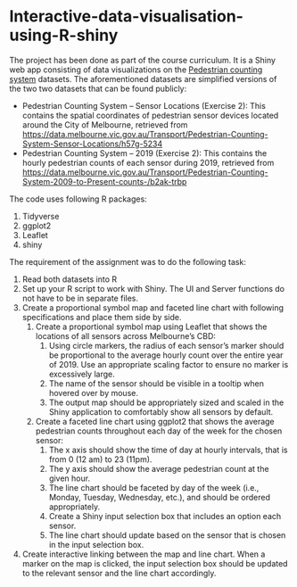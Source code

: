 # Interactive-data-visualisation-using-R-shiny

The project has been done as part of the course curriculum. It is a Shiny web app consisting of data visualizations on the [Pedestrian counting system](https://github.com/AshwaniKuSingh/Interactive-data-visualisation-using-R-shiny/tree/master/Pedestrian_Counting_System_PE2) datasets. The aforementioned datasets are simplified versions of the two two datasets that can be found publicly:
* Pedestrian Counting System – Sensor Locations (Exercise 2): This contains the spatial coordinates of pedestrian sensor devices located around the City of Melbourne, retrieved from https://data.melbourne.vic.gov.au/Transport/Pedestrian-Counting-System-Sensor-Locations/h57g-5234
* Pedestrian Counting System – 2019 (Exercise 2): This contains the hourly pedestrian counts of each sensor during 2019, retrieved from https://data.melbourne.vic.gov.au/Transport/Pedestrian-Counting-System-2009-to-Present-counts-/b2ak-trbp

The code uses following R packages:
1. Tidyverse
2. ggplot2
3. Leaflet
4. shiny

The requirement of the assignment was to do the following task:

1. Read both datasets into R
2. Set up your R script to work with Shiny. The UI and Server functions do not have to be in separate files.
3. Create a proportional symbol map and faceted line chart with following specifications and place them side by side.
   1. Create a proportional symbol map using Leaflet that shows the locations of all sensors across Melbourne’s CBD:
      1. Using circle markers, the radius of each sensor’s marker should be proportional to the average hourly count over the entire year of 2019. Use an appropriate scaling factor to ensure no marker is excessively large.
      2. The name of the sensor should be visible in a tooltip when hovered over by mouse.
      3. The output map should be appropriately sized and scaled in the Shiny application to comfortably show all sensors by default.
   2. Create a faceted line chart using ggplot2 that shows the average pedestrian counts throughout each day of the week for the chosen sensor:
      1. The x axis should show the time of day at hourly intervals, that is from 0 (12 am) to 23 (11pm).
      2. The y axis should show the average pedestrian count at the given hour.
      3. The line chart should be faceted by day of the week (i.e., Monday, Tuesday, Wednesday, etc.), and should be ordered appropriately.
      4. Create a Shiny input selection box that includes an option each sensor.
      5. The line chart should update based on the sensor that is chosen in the input selection box.
4. Create interactive linking between the map and line chart. When a marker on the map is clicked, the input selection box should be updated to the relevant sensor and the line chart accordingly.
